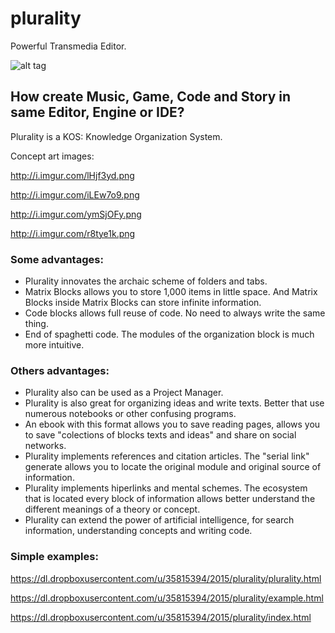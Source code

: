 # plurality
Powerful Transmedia Editor.

![alt tag](http://i.imgur.com/s8GRW35.png)

## How create Music, Game, Code and Story in same Editor, Engine or IDE?


Plurality is a KOS: Knowledge Organization System. 

Concept art images:

http://i.imgur.com/lHjf3yd.png

http://i.imgur.com/iLEw7o9.png

http://i.imgur.com/ymSjOFy.png

http://i.imgur.com/r8tye1k.png

### Some advantages:

- Plurality innovates the archaic scheme of folders and tabs.
- Matrix Blocks allows you to store 1,000 items in little space. And Matrix Blocks inside Matrix Blocks can store infinite information.
- Code blocks allows full reuse of code. No need to always write the same thing.
- End of spaghetti code. The modules of the organization block is much more intuitive.

### Others advantages:

- Plurality also can be used as a Project Manager.
- Plurality is also great for organizing ideas and write texts. Better that use numerous notebooks or other confusing programs.
- An ebook with this format allows you to save reading pages, allows you to save "colections of blocks texts and ideas" and share on social networks.
- Plurality implements references and citation articles. The "serial link" generate allows you to locate the original module and original source of information.
- Plurality implements hiperlinks and mental schemes. The ecosystem that is located every block of information allows better understand the different meanings of a theory or concept.
- Plurality can extend the power of artificial intelligence, for search information, understanding concepts and writing code.


### Simple examples:

https://dl.dropboxusercontent.com/u/35815394/2015/plurality/plurality.html

https://dl.dropboxusercontent.com/u/35815394/2015/plurality/example.html

https://dl.dropboxusercontent.com/u/35815394/2015/plurality/index.html







